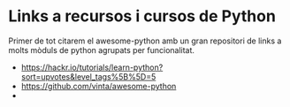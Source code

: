 # Links a recursos i cursos de Python

Primer de tot citarem el awesome-python amb un gran repositori de links a molts mòduls de python agrupats per funcionalitat.

* https://hackr.io/tutorials/learn-python?sort=upvotes&level_tags%5B%5D=5
* https://github.com/vinta/awesome-python
* 

